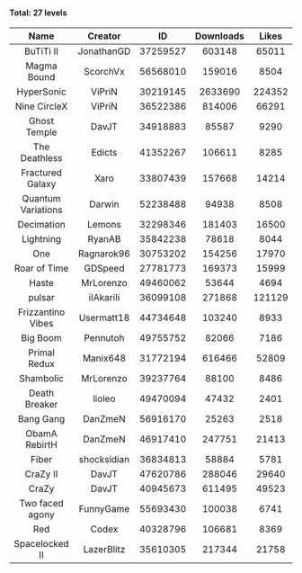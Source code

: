 #### Total: 27 levels

| Name | Creator | ID | Downloads | Likes |
|:---:|:---:|:---:|:---:|:---:|
| BuTiTi II | JonathanGD | 37259527 | 603148 | 65011
| Magma Bound | ScorchVx | 56568010 | 159016 | 8504
| HyperSonic | ViPriN | 30219145 | 2633690 | 224352
| Nine CircleX | ViPriN | 36522386 | 814006 | 66291
| Ghost Temple | DavJT | 34918883 | 85587 | 9290
| The Deathless | Edicts | 41352267 | 106611 | 8285
| Fractured Galaxy  | Xaro | 33807439 | 157668 | 14214
| Quantum Variations | Darwin | 52238488 | 94938 | 8508
| Decimation | Lemons | 32298346 | 181403 | 16500
| Lightning | RyanAB | 35842238 | 78618 | 8044
| One | Ragnarok96 | 30753202 | 154256 | 17970
| Roar of Time | GDSpeed | 27781773 | 169373 | 15999
| Haste | MrLorenzo | 49460062 | 53644 | 4694
| pulsar | iIAkariIi | 36099108 | 271868 | 121129
| Frizzantino Vibes | Usermatt18 | 44734648 | 103240 | 8933
| Big Boom | Pennutoh | 49755752 | 82066 | 7186
| Primal Redux | Manix648 | 31772194 | 616466 | 52809
| Shambolic | MrLorenzo | 39237764 | 88100 | 8486
| Death Breaker | lioleo | 49470094 | 47432 | 2401
| Bang Gang | DanZmeN | 56916170 | 25263 | 2518
| ObamA RebirtH | DanZmeN | 46917410 | 247751 | 21413
| Fiber | shocksidian | 36834813 | 58884 | 5781
| CraZy II | DavJT | 47620786 | 288046 | 29640
| CraZy | DavJT | 40945673 | 611495 | 49523
| Two faced agony | FunnyGame | 55693430 | 100038 | 6741
| Red | Codex | 40328796 | 106681 | 8369
| Spacelocked II | LazerBlitz | 35610305 | 217344 | 21758
